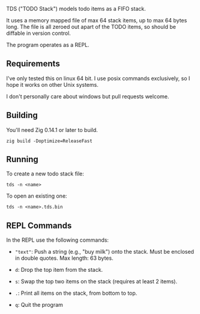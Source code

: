 TDS ("TODO Stack") models todo items as a FIFO stack.

It uses a memory mapped file of max 64 stack items, up to max 64 bytes long. The file is all zeroed out apart of the TODO items, so should be diffable in version control.

The program operates as a REPL.

## Requirements

I've only tested this on linux 64 bit. I use posix commands exclusively, so I hope it works on other Unix systems.

I don't personally care about windows but pull requests welcome.

## Building

You'll need Zig 0.14.1 or later to build.

`zig build -Doptimize=ReleaseFast`

## Running

To create a new todo stack file:
```
tds -n <name>
```

To open an existing one:
```
tds -n <name>.tds.bin
```

## REPL Commands

In the REPL use the following commands:

- `"text"`: Push a string (e.g., "buy milk") onto the stack. Must be enclosed in double quotes. Max length: 63 bytes.

- `d`: Drop the top item from the stack.

- `s`: Swap the top two items on the stack (requires at least 2 items).

- `.`: Print all items on the stack, from bottom to top.

- `q`: Quit the program

